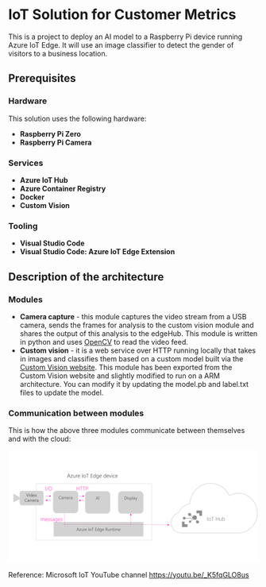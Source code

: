 # IoT Solution for Customer Metrics

This is a project to deploy an AI model to a Raspberry Pi device running Azure IoT Edge. 
It will use an image classifier to detect the gender of visitors to a business location. 
 

## Prerequisites

### Hardware
This solution uses the following hardware:

- **Raspberry Pi Zero**
- **Raspberry Pi Camera**

 
### Services

- **Azure IoT Hub**
- **Azure Container Registry** 
- **Docker**
- **Custom Vision**

### Tooling

- **Visual Studio Code**
- **Visual Studio Code: Azure IoT Edge Extension**


## Description of the architecture
### Modules

- **Camera capture** - this module captures the video stream from a USB camera, sends the frames for analysis to the custom vision module and shares the output of this analysis to the edgeHub. This module is written in python and uses [OpenCV](https://opencv.org/) to read the video feed.
- **Custom vision** - it is a web service over HTTP running locally that takes in images and classifies them based on a custom model built via the [Custom Vision website](https://azure.microsoft.com/en-us/services/cognitive-services/custom-vision-service/). This module has been exported from the Custom Vision website and slightly modified to run on a ARM architecture. You can modify it by updating the model.pb and label.txt files to update the model.


### Communication between modules
This is how the above three modules communicate between themselves and with the cloud:

![Communication patterns between modules](assets/CommunicationPatterns.png)


Reference: 
Microsoft IoT YouTube channel https://youtu.be/_K5fqGLO8us

